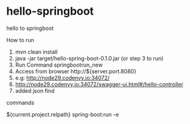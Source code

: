 # hello-springboot
hello to springboot

How to run

1. mvn clean install
2. java -jar target/hello-spring-boot-0.1.0.jar (or step 3 to run)
3. Run Command springbootrun_new
4. Access from browser http://${server.port.8080}
5. e.g: http://node29.codenvy.io:34072/
6. http://node29.codenvy.io:34072/swagger-ui.html#/hello-controller
7. added json find

commands 

${current.project.relpath} spring-boot:run -e